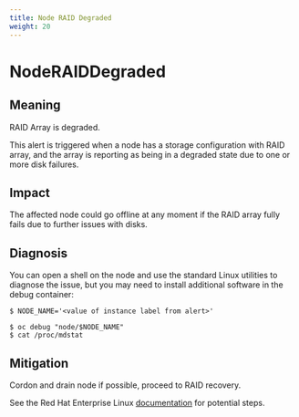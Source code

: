 ```yaml
---
title: Node RAID Degraded
weight: 20
---
```


# NodeRAIDDegraded

## Meaning

RAID Array is degraded.

This alert is triggered when a node has a storage configuration with RAID array,
and the array is reporting as being in a degraded state due to one or more disk
failures.

## Impact

The affected node could go offline at any moment if the RAID array fully fails
due to further issues with disks.

## Diagnosis

You can open a shell on the node and use the standard Linux utilities to
diagnose the issue, but you may need to install additional software in the debug
container:

```console
$ NODE_NAME='<value of instance label from alert>'

$ oc debug "node/$NODE_NAME"
$ cat /proc/mdstat
```

## Mitigation

Cordon and drain node if possible, proceed to RAID recovery.

See the Red Hat Enterprise Linux [documentation][1] for potential steps.

[1]: https://access.redhat.com/documentation/en-us/red_hat_enterprise_linux/8/html/managing_storage_devices/managing-raid_managing-storage-devices
